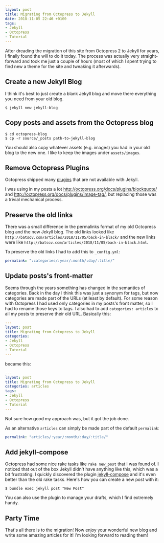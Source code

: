 ```yaml
---
layout: post
title: Migrating from Octopress to Jekyll
date: 2018-11-05 22:46 +0100
tags:
- Jekyll
- Octopress
- Tutorial
---
```


After dreading the migration of this site from Octopress 2 to Jekyll
for years, I finally found the will to do it today. The process was
actually very straight-forward and took me just a couple of hours
(most of which I spent trying to find new a theme for the site and
tweaking it afterwards).

## Create a new Jekyll Blog

I think it's best to just create a blank Jekyll blog and move there
everything you need from your old blog.

``` shell
$ jekyll new jekyll-blog
```

## Copy posts and assets from the Octopress blog

``` shell
$ cd octopress-blog
$ cp -r source/_posts path-to-jekyll-blog
```

You should also copy whatever assets (e.g. images) you had in your
old blog to the new one. I like to keep the images under `assets/images`.

## Remove Octopress Plugins

Octopress shipped many [plugins](http://octopress.org/docs/plugins/) that are not
available with Jekyll.

I was using in my posts a lot <http://octopress.org/docs/plugins/blockquote/> and
<http://octopress.org/docs/plugins/image-tag/>, but replacing those was a trivial
mechanical process.

## Preserve the old links

There was a small difference in the permalinks format of my old
Octopress blog and the new Jekyll blog. The old links looked like
`http://batsov.com/articles/2018/11/05/back-in-black/` and the new
links were like
`http://batsov.com/articles/2018/11/05/back-in-black.html`.

To preserve the old links I had to add this to `_config.yml`:

``` yaml
permalink: ":categories/:year/:month/:day/:title/"
```

## Update posts's front-matter

Seems through the years something has changed in the semantics of
categories.  Back in the day I think this was just a synonym for tags,
but now categories are made part of the URLs (at least by
default). For some reason with Octopress I had used only categories in
my posts's front matter, so I had to rename those keys to tags.  I
also had to add `categories: articles` to all my posts to preserve their
old URL. Basically this:

``` yaml
---
layout: post
title: Migrating from Octopress to Jekyll
categories:
- Jekyll
- Octopress
- Tutorial
---
```

became this:

``` yaml
---
layout: post
title: Migrating from Octopress to Jekyll
categories: articles
tags:
- Jekyll
- Octopress
- Tutorial
---
```

Not sure how good my approach was, but it got the job done.

As an alternative `articles` can simply be made part of the default `permalink`:

``` yaml
permalink: "articles/:year/:month/:day/:title/"
```

## Add jekyll-compose

Octopress had some nice rake tasks like `rake new_post` that I was
found of. I noticed that out of the box Jekyll didn't have anything
like this, which was a bit frustrating. I quickly discovered the plugin [jekyll-compose](https://github.com/jekyll/jekyll-compose)
and it's even better than the old rake tasks. Here's how you can create a new post with it:

``` shell
$ bundle exec jekyll post "New Post"
```

You can also use the plugin to manage your drafts, which I find extremely handy.

## Party Time

That's all there is to the migration! Now enjoy your wonderful new
blog and write some amazing articles for it! I'm looking forward to
reading them!
